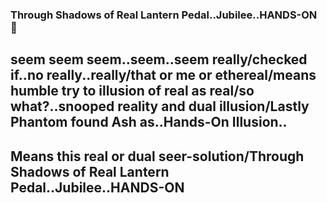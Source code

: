 ### Through Shadows of Real Lantern Pedal..Jubilee..HANDS-ON 👋
## seem seem seem..seem..seem really/checked if..no really..really/that or me or ethereal/means humble try to illusion of real as real/so what?..snooped reality and dual illusion/Lastly Phantom found Ash as..Hands-On Illusion..
## Means this real or dual seer-solution/Through Shadows of Real Lantern Pedal..Jubilee..HANDS-ON
<!--
**JubileeHands-On/JubileeHands-On** is a ✨ _special_ ✨ repository because its `README.md` (this file) appears on your GitHub profile.

Here are some ideas to get you started:

- 🔭 I’m currently working on ...
- 🌱 I’m currently learning ...
- 👯 I’m looking to collaborate on ...
- 🤔 I’m looking for help with ...
- 💬 Ask me about ...
- 📫 How to reach me: ...
- 😄 Pronouns: ...
- ⚡ Fun fact: ...
-->
